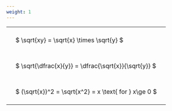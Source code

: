 ```yaml
---
weight: 1
---
```


<style type="text/css">
#T_39718 th.col_heading {
  text-align: left;
  font-size: 1em;
}
#T_39718 td {
  text-align: left;
  font-size: 1em;
  padding: 1.5em;
}
</style>
<table id="T_39718">
  <thead>
  </thead>
  <tbody>
    <tr>
      <td id="T_39718_row0_col0" class="data row0 col0" >$ \sqrt{xy} = \sqrt{x} \times \sqrt{y} $</td>
    </tr>
    <tr>
      <td id="T_39718_row1_col0" class="data row1 col0" >$ \sqrt{\dfrac{x}{y}} = \dfrac{\sqrt{x}}{\sqrt{y}} $</td>
    </tr>
    <tr>
      <td id="T_39718_row2_col0" class="data row2 col0" >$ (\sqrt{x})^2 = \sqrt{x^2} = x \text{ for } x\ge 0 $</td>
    </tr>
  </tbody>
</table>
